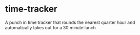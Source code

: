 # time-tracker
A punch in time tracker that rounds the nearest quarter hour and automatically takes out for a 30 minute lunch
